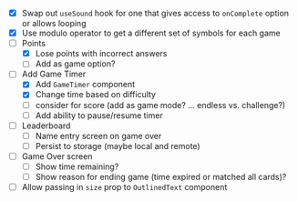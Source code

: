 - [x] Swap out `useSound` hook for one that gives access to `onComplete` option or allows looping
- [x] Use modulo operator to get a different set of symbols for each game
- [ ] Points
  - [x] Lose points with incorrect answers
  - [ ] Add as game option?
- [ ] Add Game Timer
  - [x] Add `GameTimer` component
  - [x] Change time based on difficulty
  - [ ] consider for score (add as game mode? ... endless vs. challenge?)
  - [ ] Add ability to pause/resume timer
- [ ] Leaderboard
  - [ ] Name entry screen on game over
  - [ ] Persist to storage (maybe local and remote)
- [ ] Game Over screen
  - [ ] Show time remaining?
  - [ ] Show reason for ending game (time expired or matched all cards)?
- [ ] Allow passing in `size` prop to `OutlinedText` component
